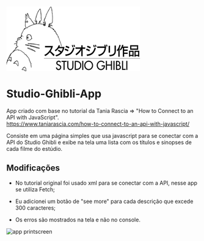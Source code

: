 ![Studio Ghibli Logo](./logo.png)

# Studio-Ghibli-App
App criado com base no tutorial da Tania Rascia => "How to Connect to an API with JavaScript".  
https://www.taniarascia.com/how-to-connect-to-an-api-with-javascript/

Consiste em uma página simples que usa javascript para se conectar com a API do Studio Ghibli e exibe na tela uma lista com os títulos e sinopses de cada filme do estúdio.

## Modificações

* No tutorial original foi usado xml para se conectar com a API, nesse app se utiliza Fetch;

* Eu adicionei um botão de "see more" para cada descrição que excede 300 caracteres;

* Os erros são mostrados na tela e não no console.

![app printscreen](https://i.imgur.com/b6q8FNf.png)
